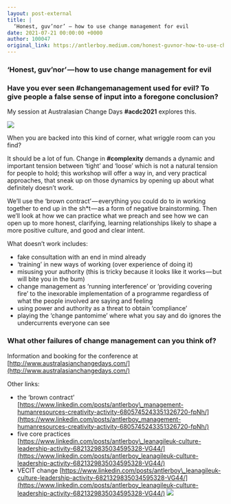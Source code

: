 ```yaml
---
layout: post-external
title: |
  ‘Honest, guv’nor’ — how to use change management for evil
date: 2021-07-21 00:00:00 +0000
author: 100047
original_link: https://antlerboy.medium.com/honest-guvnor-how-to-use-change-management-for-evil-399fdcebd0f7?source=rss-97852f5a56ae------2
---
```


### ‘Honest, guv’nor’ — how to use change management for evil

### Have you ever seen **#changemanagement** used for evil? To give people a false sense of input into a foregone conclusion?

My session at Australasian Change Days **#acdc2021** explores this.

![](https://cdn-images-1.medium.com/max/807/1*RECuiZAINhBBWeCJX135Nw.png)

When you are backed into this kind of corner, what wriggle room can you find?

It should be a lot of fun. Change in **#complexity** demands a dynamic and important tension between ‘tight’ and ‘loose’ which is not a natural tension for people to hold; this workshop will offer a way in, and very practical approaches, that sneak up on those dynamics by opening up about what definitely doesn’t work.

We’ll use the ‘brown contract’ — everything you could do to in working together to end up in the sh\*t — as a form of negative brainstorming. Then we’ll look at how we can practice what we preach and see how we can open up to more honest, clarifying, learning relationships likely to shape a more positive culture, and good and clear intent.

What doesn’t work includes:

- fake consultation with an end in mind already
- ‘training’ in new ways of working (over experience of doing it)
- misusing your authority (this is tricky because it looks like it works — but will bite you in the bum)
- change management as ‘running interference’ or ‘providing covering fire’ to the inexorable implementation of a programme regardless of what the people involved are saying and feeling
- using power and authority as a threat to obtain ‘compliance’
- playing the ‘change pantomime’ where what you say and do ignores the undercurrents everyone can see

### What other failures of change management can you think of?

Information and booking for the conference at [http://www.australasianchangedays.com/](http://www.australasianchangedays.com/)

Other links:

- the ‘brown contract’ [https://www.linkedin.com/posts/antlerboy\_management-humanresources-creativity-activity-6805745243351326720-fpNh/](https://www.linkedin.com/posts/antlerboy_management-humanresources-creativity-activity-6805745243351326720-fpNh/)
- five core practices [https://www.linkedin.com/posts/antlerboy\_leanagileuk-culture-leadership-activity-6821329835034595328-VG44/](https://www.linkedin.com/posts/antlerboy_leanagileuk-culture-leadership-activity-6821329835034595328-VG44/)
- VECIT change [https://www.linkedin.com/posts/antlerboy\_leanagileuk-culture-leadership-activity-6821329835034595328-VG44/](https://www.linkedin.com/posts/antlerboy_leanagileuk-culture-leadership-activity-6821329835034595328-VG44/)
 ![](https://medium.com/_/stat?event=post.clientViewed&referrerSource=full_rss&postId=399fdcebd0f7)
